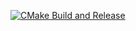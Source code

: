 [![CMake Build and Release](https://github.com/viperpi5/identitytheft/actions/workflows/cmake.yml/badge.svg)](https://github.com/viperpi5/identitytheft/actions/workflows/cmake.yml)